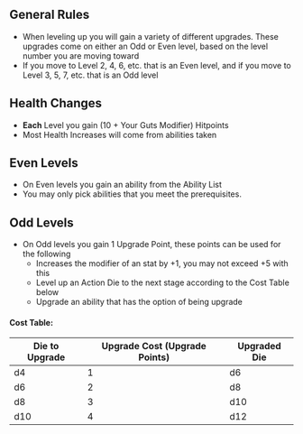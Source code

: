 ## General Rules
- When leveling up you will gain a variety of different upgrades. These upgrades come on either an Odd or Even level, based on the level number you are moving toward
- If you move to Level 2, 4, 6, etc. that is an Even level, and if you move to Level 3, 5, 7, etc. that is an Odd level
## Health Changes
- **Each** Level you gain (10 + Your Guts Modifier) Hitpoints
- Most Health Increases will come from abilities taken 
## Even Levels
- On Even levels you gain an ability from the Ability List
- You may only pick abilities that you meet the prerequisites. 
## Odd Levels
- On Odd levels you gain 1 Upgrade Point, these points can be used for the following
	- Increases the modifier of an stat by +1, you may not exceed +5 with this
	- Level up an Action Die to the next stage according to the Cost Table below
	- Upgrade an ability that has the option of being upgrade
#### Cost Table:

| Die to Upgrade | Upgrade Cost (Upgrade Points) | Upgraded Die |
| -------------- | ----------------------------- | ------------ |
| d4             | 1                             | d6           |
| d6             | 2                             | d8           |
| d8             | 3                             | d10          |
| d10            | 4                             | d12          |
